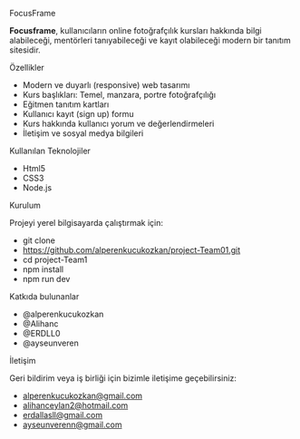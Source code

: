 FocusFrame

**Focusframe**, kullanıcıların online fotoğrafçılık kursları hakkında bilgi alabileceği, mentörleri tanıyabileceği ve kayıt olabileceği modern bir tanıtım sitesidir.

Özellikler

* Modern ve duyarlı (responsive) web tasarımı
* Kurs başlıkları: Temel, manzara, portre fotoğrafçılığı
* Eğitmen tanıtım kartları
* Kullanıcı kayıt (sign up) formu
* Kurs hakkında kullanıcı yorum ve değerlendirmeleri
* İletişim ve sosyal medya bilgileri

Kullanılan Teknolojiler

* Html5
* CSS3
* Node.js

Kurulum

Projeyi yerel bilgisayarda çalıştırmak için:
* git clone
* https://github.com/alperenkucukozkan/project-Team01.git
* cd project-Team1
* npm install
* npm run dev

Katkıda bulunanlar

* @alperenkucukozkan
* @Alihanc
* @ERDLL0
* @ayseunveren

İletişim

Geri bildirim veya iş birliği için bizimle iletişime geçebilirsiniz:
* alperenkucukozkan@gmail.com
* alihanceylan2@hotmail.com
* erdallasll@gmail.com
* ayseunverenn@gmail.com

